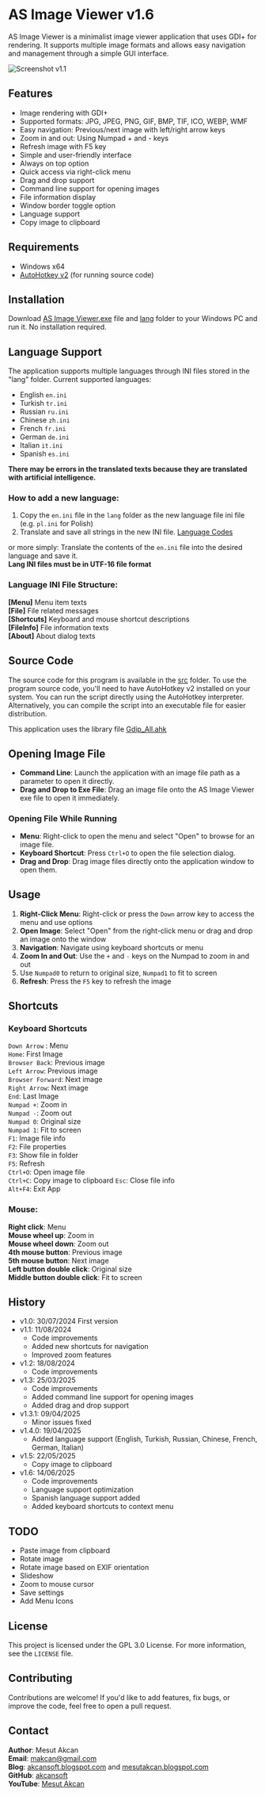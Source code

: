# AS Image Viewer v1.6

AS Image Viewer is a minimalist image viewer application that uses GDI+ for rendering. It supports multiple image formats and allows easy navigation and management through a simple GUI interface.

![Screenshot v1.1](https://github.com/akcansoft/AS-Image-Viewer/blob/main/src/ss-v1.1.jpg "Screenshot v1.1")

## Features

- Image rendering with GDI+
- Supported formats: JPG, JPEG, PNG, GIF, BMP, TIF, ICO, WEBP, WMF
- Easy navigation: Previous/next image with left/right arrow keys
- Zoom in and out: Using Numpad + and - keys
- Refresh image with F5 key
- Simple and user-friendly interface
- Always on top option
- Quick access via right-click menu
- Drag and drop support
- Command line support for opening images
- File information display
- Window border toggle option
- Language support
- Copy image to clipboard

## Requirements

- Windows x64
- [AutoHotkey v2](https://www.autohotkey.com/) (for running source code)

## Installation

Download [AS Image Viewer.exe](https://github.com/akcansoft/AS-Image-Viewer/blob/main/src/AS%20Image%20Viewer.exe) file and [lang](https://github.com/akcansoft/AS-Image-Viewer/tree/main/src/lang) folder to your Windows PC and run it. No installation required.

## Language Support

The application supports multiple languages through INI files stored in the "lang" folder.
Current supported languages:
- English `en.ini`
- Turkish `tr.ini`
- Russian `ru.ini`
- Chinese `zh.ini`
- French `fr.ini`
- German `de.ini`
- Italian `it.ini`
- Spanish `es.ini`

**There may be errors in the translated texts because they are translated with artificial intelligence.**

### How to add a new language:
1. Copy the `en.ini` file in the `lang` folder as the new language file ini file (e.g. `pl.ini` for Polish)
2. Translate and save all strings in the new INI file.
[Language Codes](https://www.autohotkey.com/docs/v2/misc/Languages.htm)

or more simply:
Translate the contents of the `en.ini` file into the desired language and save it.\
**Lang INI files must be in UTF-16 file format**

### Language INI File Structure:
**[Menu]** Menu item texts\
**[File]** File related messages\
**[Shortcuts]** Keyboard and mouse shortcut descriptions\
**[FileInfo]** File information texts\
**[About]** About dialog texts

## Source Code

The source code for this program is available in the [src](https://github.com/akcansoft/AS-Image-Viewer/tree/main/src) folder. To use the program source code, you'll need to have AutoHotkey v2 installed on your system. You can run the script directly using the AutoHotkey interpreter. Alternatively, you can compile the script into an executable file for easier distribution.

This application uses the library file [Gdip_All.ahk](https://github.com/buliasz/AHKv2-Gdip/blob/master/Gdip_All.ahk)

## Opening Image File

- **Command Line**: Launch the application with an image file path as a parameter to open it directly.
- **Drag and Drop to Exe File**: Drag an image file onto the AS Image Viewer exe file to open it immediately.

### Opening File While Running

- **Menu**: Right-click to open the menu and select "Open" to browse for an image file.
- **Keyboard Shortcut**: Press `Ctrl+O` to open the file selection dialog.
- **Drag and Drop**: Drag image files directly onto the application window to open them.

## Usage

1. **Right-Click Menu**: Right-click or press the `Down` arrow key to access the menu and use options
2. **Open Image**: Select "Open" from the right-click menu or drag and drop an image onto the window
3. **Navigation**: Navigate using keyboard shortcuts or menu
4. **Zoom In and Out**: Use the `+` and `-` keys on the Numpad to zoom in and out
5. Use `Numpad0` to return to original size, `Numpad1` to fit to screen
6. **Refresh**: Press the `F5` key to refresh the image

## Shortcuts

### Keyboard Shortcuts

`Down Arrow` : Menu\
`Home`: First Image\
`Browser Back`: Previous image\
`Left Arrow`: Previous image\
`Browser Forward`: Next image\
`Right Arrow`: Next image\
`End`: Last Image\
`Numpad +`: Zoom in\
`Numpad -`: Zoom out\
`Numpad 0`: Original size\
`Numpad 1`: Fit to screen\
`F1`: Image file info\
`F2`: File properties\
`F3`: Show file in folder\
`F5`: Refresh\
`Ctrl+O`: Open image file\
`Ctrl+C`: Copy image to clipboard
`Esc`: Close file info\
`Alt+F4`: Exit App

### Mouse:

**Right click**: Menu\
**Mouse wheel up**: Zoom in\
**Mouse wheel down**: Zoom out\
**4th mouse button**: Previous image\
**5th mouse button**: Next image\
**Left button double click**: Original size\
**Middle button double click**: Fit to screen

## History

- v1.0: 30/07/2024 First version
- v1.1: 11/08/2024
  - Code improvements
  - Added new shortcuts for navigation
  - Improved zoom features
- v1.2: 18/08/2024
  - Code improvements
- v1.3: 25/03/2025
  - Code improvements
  - Added command line support for opening images
  - Added drag and drop support
- v1.3.1: 09/04/2025
  - Minor issues fixed
- v1.4.0: 19/04/2025
  - Added language support (English, Turkish, Russian, Chinese, French, German, Italian)
- v1.5: 22/05/2025
  - Copy image to clipboard
- v1.6: 14/06/2025
  - Code improvements
  - Language support optimization
  - Spanish language support added
  - Added keyboard shortcuts to context menu

## TODO
- Paste image from clipboard
- Rotate image
- Rotate image based on EXIF orientation
- Slideshow
- Zoom to mouse cursor
- Save settings
- Add Menu Icons

## License

This project is licensed under the GPL 3.0 License. For more information, see the `LICENSE` file.

## Contributing

Contributions are welcome! If you'd like to add features, fix bugs, or improve the code, feel free to open a pull request.

## Contact

**Author**: Mesut Akcan\
**Email**: <makcan@gmail.com>\
**Blog**: [akcansoft.blogspot.com](http://akcansoft.blogspot.com) and [mesutakcan.blogspot.com](http://mesutakcan.blogspot.com)\
**GitHub**: [akcansoft](http://github.com/akcansoft)\
**YouTube**: [Mesut Akcan](http://youtube.com/mesutakcan)
